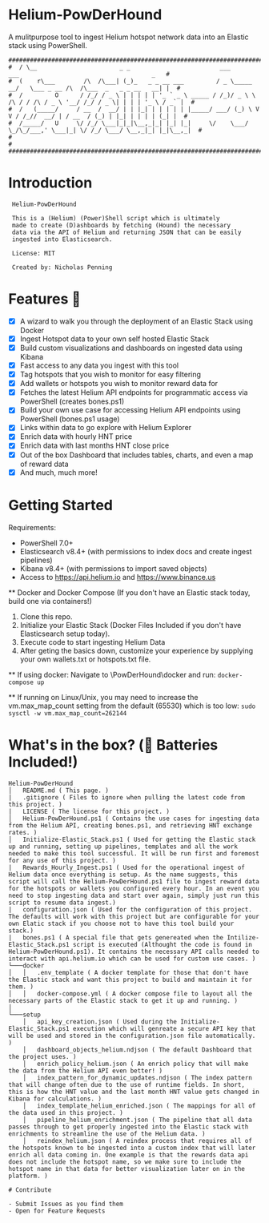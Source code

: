 # Helium-PowDerHound
A mulitpurpose tool to ingest Helium hotspot network data into an Elastic stack using PowerShell.
```
#########################################################################################################################
#  / \__                       _ _                         ___               ___                                     _   #
#  (    r\___        /\  /\___| (_)_   _ _ __ ___         / _ \_____      __/   \___ _ __ /\  /\___  _   _ _ __   __| |  #
#  /         O      / /_/ / _ \ | | | | | '_ ` _ \ _____ / /_)/ _ \ \ /\ / / /\ / _ \ '__/ /_/ / _ \| | | | '_ \ / _` |  #
#  /   (_____/     / __  /  __/ | | |_| | | | | | |_____/ ___/ (_) \ V  V / /_//  __/ | / __  / (_) | |_| | | | | (_| |  #
#  /_____/   U     \/ /_/ \___|_|_|\__,_|_| |_| |_|     \/    \___/ \_/\_/___,' \___|_| \/ /_/ \___/ \__,_|_| |_|\__,_|  #
#                                                                                                                        #
##########################################################################################################################
```
# Introduction 

     Helium-PowDerHound

     This is a (Helium) (Power)Shell script which is ultimately
     made to create (D)ashboards by fetching (Hound) the necessary
     data via the API of Helium and returning JSON that can be easily
     ingested into Elasticsearch.

     License: MIT

     Created by: Nicholas Penning
     
# Features 🚀
- [x] A wizard to walk you through the deployment of an Elastic Stack using Docker
- [x] Ingest Hotspot data to your own self hosted Elastic Stack
- [x] Build custom visualizations and dashboards on ingested data using Kibana
- [x] Fast access to any data you ingest with this tool
- [x] Tag hotspots that you wish to monitor for easy filtering
- [x] Add wallets or hotspots you wish to monitor reward data for
- [x] Fetches the latest Helium API endpoints for programmatic access via PowerShell (creates bones.ps1)
- [x] Build your own use case for accessing Helium API endpoints using PowerShell (bones.ps1 usage)
- [x] Links within data to go explore with Helium Explorer
- [x] Enrich data with hourly HNT price
- [x] Enrich data with last months HNT close price
- [x] Out of the box Dashboard that includes tables, charts, and even a map of reward data
- [x] And much, much more!

# Getting Started

Requirements:
 - PowerShell 7.0+
 - Elasticsearch v8.4+ (with permissions to index docs and create ingest pipelines)
 - Kibana v8.4+ (with permissions to import saved objects)
 - Access to https://api.helium.io and https://www.binance.us

** Docker and Docker Compose (If you don't have an Elastic stack today, build one via containers!)

1.	Clone this repo.
2.	Initialize your Elastic Stack (Docker Files Included if you don't have Elasticsearch setup today).
3.	Execute code to start ingesting Helium Data
4.	After geting the basics down, customize your experience by supplying your own wallets.txt or hotspots.txt file.

** If using docker: Navigate to \PowDerHound\docker and run: 
```docker-compose up```

** If running on Linux/Unix, you may need to increase the vm.max_map_count setting from the default (65530) which is too low:
```sudo sysctl -w vm.max_map_count=262144```

# What's in the box? (🔋 Batteries Included!)

```
Helium-PowDerHound
│   README.md ( This page. )
|   .gitignore ( Files to ignore when pulling the latest code from this project. )
|   LICENSE ( The license for this project. )
│   Helium-PowDerHound.ps1 ( Contains the use cases for ingesting data from the Helium API, creating bones.ps1, and retrieving HNT exchange rates. )
│   Initialize-Elastic_Stack.ps1 ( Used for getting the Elastic stack up and running, setting up pipelines, templates and all the work needed to make this tool successful. It will be run first and foremost for any use of this project. )
|   Rewards_Hourly_Ingest.ps1 ( Used for the operational ingest of Helium data once everything is setup. As the name suggests, this script will call the Helium-PowDerHound.ps1 file to ingest reward data for the hotspots or wallets you configured every hour. In an event you need to stop ingesting data and start over again, simply just run this script to resume data ingest.)
|   configuration.json ( Used for the configuration of this project. The defaults will work with this project but are configurable for your own Elatic stack if you choose not to have this tool build your stack.)
|   bones.ps1 ( A special file that gets genereated when the Intilize-Elastic_Stack.ps1 script is executed (Althought the code is found in Helium-PowDerHound.ps1). It contains the necessary API calls needed to interact with api.helium.io which can be used for custom use cases. )
└───docker
│   │   .env_template ( A docker template for those that don't have the Elastic stack and want this project to build and maintain it for them. )
│   │   docker-compose.yml ( A docker compose file to layout all the necessary parts of the Elastic stack to get it up and running. )
│   
└───setup
    │   api_key_creation.json ( Used during the Initialize-Elastic_Stack.ps1 execution which will genreate a secure API key that will be used and stored in the configuration.json file automatically. )
    │   dashboard_objects_helium.ndjson ( The default Dashboard that the project uses. )
    │   enrich_policy_helium.json ( An enrich policy that will make the data from the Helium API even better! )
    │   index_pattern_for_dynamic_updates.ndjson ( The index pattern that will change often due to the use of runtime fields. In short, this is how the HNT value and the last month HNT value gets changed in Kibana for calculations. )
    │   index_template_helium_enriched.json ( The mappings for all of the data used in this project. )
    │   pipeline_helium_enrichment.json ( The pipeline that all data passes through to get properly ingested into the Elastic stack with enrichments to streamline the use of the Helium data. )
    │   reindex_helium.json ( A reindex process that requires all of the hotspots known to be ingested into a custom index that will later enrich all data coming in. One example is that the rewards data api does not include the hotspot name, so we make sure to include the hotspot name in that data for better visualization later on in the platform. )

# Contribute

- Submit Issues as you find them
- Open for Feature Requests
